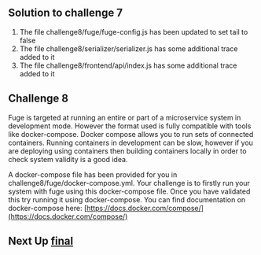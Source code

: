 ## Solution to challenge 7

1. The file challenge8/fuge/fuge-config.js has been updated to set tail to false
2. The file challenge8/serializer/serializer.js has some additional trace added to it
2. The file challenge8/frontend/api/index.js has some additional trace added to it

## Challenge 8

Fuge is targeted at running an entire or part of a microservice system in
development mode. However the format used is fully compatible with  tools like
docker-compose. Docker compose allows you to run sets of connected containers.
Running containers in development can be slow, however if you are deploying
using containers then building containers locally in order to check system
validity is a good idea.

A docker-compose file has been provided for you in challenge8/fuge/docker-compose.yml. Your challenge is to firstly run your system with fuge using this
docker-compose file. Once you have validated this try running it using docker-compose. You can find documentation on docker-compose here: [https://docs.docker.com/compose/](https://docs.docker.com/compose/)

## Next Up [final](../final/README.md)

